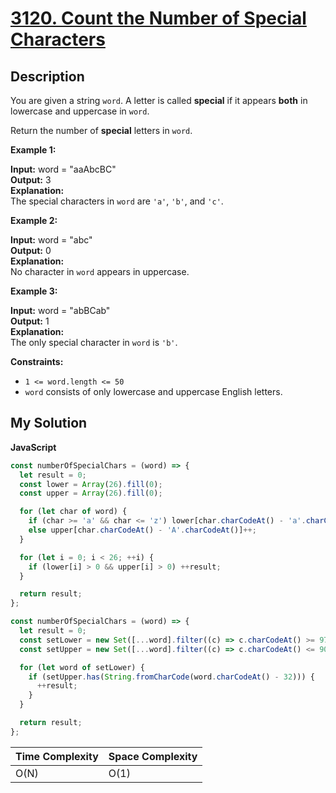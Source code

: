 # [3120. Count the Number of Special Characters](https://leetcode.com/problems/count-the-number-of-special-characters)

## Description

You are given a string `word`. A letter is called **special** if it appears **both** in lowercase and uppercase in `word`.

Return the number of **special** letters in `word`.

**Example 1:**

**Input:** word = "aaAbcBC"  
**Output:** 3  
**Explanation:**  
The special characters in `word` are `'a'`, `'b'`, and `'c'`.

**Example 2:**

**Input:** word = "abc"  
**Output:** 0  
**Explanation:**  
No character in `word` appears in uppercase.

**Example 3:**

**Input:** word = "abBCab"  
**Output:** 1  
**Explanation:**  
The only special character in `word` is `'b'`.

**Constraints:**

- `1 <= word.length <= 50`
- `word` consists of only lowercase and uppercase English letters.

## My Solution

**JavaScript**

```js
const numberOfSpecialChars = (word) => {
  let result = 0;
  const lower = Array(26).fill(0);
  const upper = Array(26).fill(0);

  for (let char of word) {
    if (char >= 'a' && char <= 'z') lower[char.charCodeAt() - 'a'.charCodeAt()]++;
    else upper[char.charCodeAt() - 'A'.charCodeAt()]++;
  }

  for (let i = 0; i < 26; ++i) {
    if (lower[i] > 0 && upper[i] > 0) ++result;
  }

  return result;
};
```

```js
const numberOfSpecialChars = (word) => {
  let result = 0;
  const setLower = new Set([...word].filter((c) => c.charCodeAt() >= 97));
  const setUpper = new Set([...word].filter((c) => c.charCodeAt() <= 90));

  for (let word of setLower) {
    if (setUpper.has(String.fromCharCode(word.charCodeAt() - 32))) {
      ++result;
    }
  }

  return result;
};
```

| Time Complexity | Space Complexity |
| --------------- | ---------------- |
| O(N)            | O(1)             |
